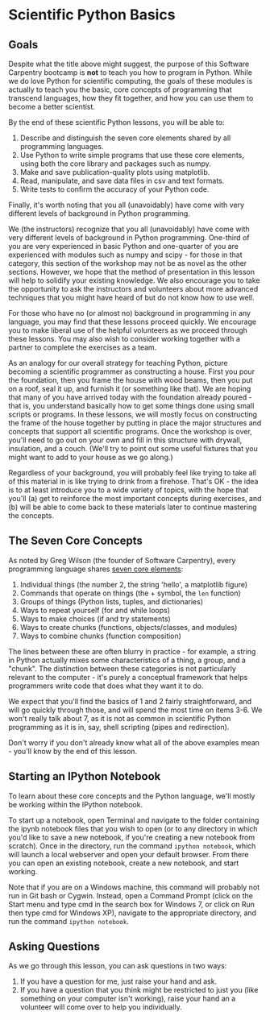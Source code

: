 Scientific Python Basics
========================

Goals
-----

Despite what the title above might suggest, the purpose of this Software 
Carpentry bootcamp is __not__ to teach you how to program in Python. While we 
do love Python for scientific computing, the goals of these modules is actually 
to teach you the basic, core concepts of programming that transcend languages, 
how they fit together, and how you can use them to become a better scientist.

By the end of these scientific Python lessons, you will be able to:

1.	Describe and distinguish the seven core elements shared by all programming 
	languages.
2.	Use Python to write simple programs that use these core elements, using 
	both the core library and packages such as numpy.
3.	Make and save publication-quality plots using matplotlib.
4.	Read, manipulate, and save data files in csv and text formats.
5.	Write tests to confirm the accuracy of your Python code.

Finally, it's worth noting that you all (unavoidably) have come with very 
different levels of background in Python programming. 

We (the instructors) recognize that you all (unavoidably) have come with very 
different levels of background in Python programming. One-third of you are very 
experienced in basic Python and one-quarter of you are experienced with modules 
such as numpy and scipy - for those in that category, this section of the 
workshop may not be as novel as the other sections. However, we hope that the 
method of presentation in this lesson will help to solidify your existing 
knowledge. We also encourage you to take the opportunity to ask the instructors 
and volunteers about more advanced techniques that you might have heard of but 
do not know how to use well.

For those who have no (or almost no) background in programming in any language, 
you may find that these lessons proceed quickly. We encourage you to make 
liberal use of the helpful volunteers as we proceed through these lessons. You 
may also wish to consider working together with a partner to complete the 
exercises as a team.

As an analogy for our overall strategy for teaching Python, picture becoming a 
scientific programmer as constructing a house. First you pour the foundation, 
then you frame the house with wood beams, then you put on a roof, seal it up, 
and furnish it (or something like that). We are hoping that many of you have 
arrived today with the foundation already poured - that is, you understand 
basically how to get some things done using small scripts or programs. In these 
lessons, we will mostly focus on constructing the frame of the house together 
by putting in place the major structures and concepts that support all 
scientific programs. Once the workshop is over, you'll need to go out on your 
own and fill in this structure with drywall, insulation, and a couch. (We'll 
try to point out some useful fixtures that you might want to add to your house 
as we go along.)

Regardless of your background, you will probably feel like trying to take all 
of this material in is like trying to drink from a firehose. That's OK - the 
idea is to at least introduce you to a wide variety of topics, with the hope 
that you'll (a) get to reinforce the most important concepts during exercises, 
and (b) will be able to come back to these materials later to continue 
mastering the concepts.


The Seven Core Concepts
-----------------------

As noted by Greg Wilson (the founder of Software Carpentry), every programming 
language shares [seven core elements][1]:

1.	Individual things (the number 2, the string 'hello', a matplotlib figure)
2.	Commands that operate on things (the + symbol, the `len` function)
3.	Groups of things (Python lists, tuples, and dictionaries)
4.	Ways to repeat yourself (for and while loops)
5.	Ways to make choices (if and try statements)
6.	Ways to create chunks (functions, objects/classes, and modules)
7.	Ways to combine chunks (function composition)

The lines between these are often blurry in practice - for example, a string in 
Python actually mixes some characteristics of a thing, a group, and a "chunk". 
The distinction between these categories is not particularly relevant to the 
computer - it's purely a conceptual framework that helps programmers write code 
that does what they want it to do.

We expect that you'll find the basics of 1 and 2 fairly straightforward, and 
will go quickly through those, and will spend the most time on items 3-6. We 
won't really talk about 7, as it is not as common in scientific Python 
programming as it is in, say, shell scripting (pipes and redirection).

Don't worry if you don't already know what all of the above examples mean - 
you'll know by the end of this lesson.

Starting an IPython Notebook
----------------------------

To learn about these core concepts and the Python language, we'll mostly be 
working within the IPython notebook.

To start up a notebook, open Terminal and navigate to the folder containing the 
ipynb notebook files that you wish to open (or to any directory in which you'd 
like to save a new notebook, if you're creating a new notebook from scratch). 
Once in the directory, run the command `ipython notebook`, which will launch a 
local webserver and open your default browser. From there you can open an 
existing notebook, create a new notebook, and start working.

Note that if you are on a Windows machine, this command will probably not run 
in Git bash or Cygwin. Instead, open a Command Prompt (click on the Start menu 
and type cmd in the search box for Windows 7, or click on Run then type cmd for 
Windows XP), navigate to the appropriate directory, and run the command 
`ipython notebook`.

Asking Questions
----------------

As we go through this lesson, you can ask questions in two ways:

1.	If you have a question for me, just raise your hand and ask.
2.	If you have a question that you think might be restricted to just you (like 
	something on your computer isn't working), raise your hand an a volunteer 
	will come over to help you individually.



[1]: 
http://software-carpentry.org/2012/08/applying-pedagogical-principles-in-this-course/
